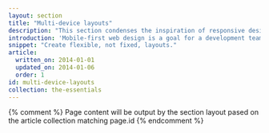 ```yaml
---
layout: section
title: "Multi-device layouts"
description: "This section condenses the inspiration of responsive designers before us into a set of easy to follow guides, including a short doc on the basics, a more detailed set of samples for layout patterns, and a first go at the hard task of creating responsive navigation."
introduction: 'Mobile-first web design is a goal for a development team to create sites, apps and experiences that scale well across all devices from mobile upwards. Many people conflate Mobile-first design with: "My users will predominantly use mobile" Instead Mobile-first design really means is "Mobile is my base experience". Mobile-first Web Design combines many techniques such as <a href="#">Responsive Web Design</a>, <a href="#">Progressive Enhancement</a> and <a href="#">Responsive Server</a> solutions to deliver experiences that work well across all form-factors.'
snippet: "Create flexible, not fixed, layouts."
article:
  written_on: 2014-01-01
  updated_on: 2014-01-06
  order: 1
id: multi-device-layouts
collection: the-essentials
---
```


{% comment %}
Page content will be output by the section layout pased on the article collection matching page.id
{% endcomment %}
